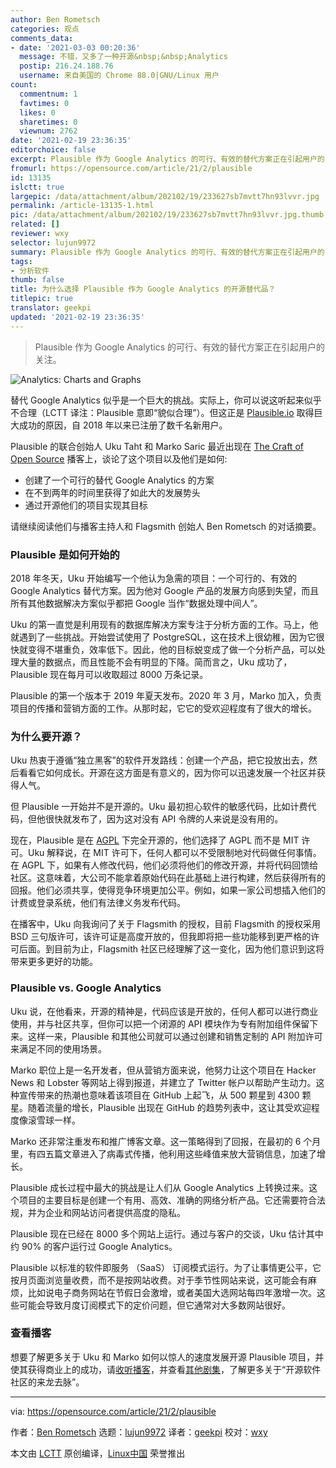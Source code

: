 ```yaml
---
author: Ben Rometsch
categories: 观点
comments_data:
- date: '2021-03-03 00:20:36'
  message: 不错，又多了一种开源&nbsp;&nbsp;Analytics
  postip: 216.24.188.76
  username: 来自美国的 Chrome 88.0|GNU/Linux 用户
count:
  commentnum: 1
  favtimes: 0
  likes: 0
  sharetimes: 0
  viewnum: 2762
date: '2021-02-19 23:36:35'
editorchoice: false
excerpt: Plausible 作为 Google Analytics 的可行、有效的替代方案正在引起用户的关注。
fromurl: https://opensource.com/article/21/2/plausible
id: 13135
islctt: true
largepic: /data/attachment/album/202102/19/233627sb7mvtt7hn93lvvr.jpg
permalink: /article-13135-1.html
pic: /data/attachment/album/202102/19/233627sb7mvtt7hn93lvvr.jpg.thumb.jpg
related: []
reviewer: wxy
selector: lujun9972
summary: Plausible 作为 Google Analytics 的可行、有效的替代方案正在引起用户的关注。
tags:
- 分析软件
thumb: false
title: 为什么选择 Plausible 作为 Google Analytics 的开源替代品？
titlepic: true
translator: geekpi
updated: '2021-02-19 23:36:35'
---
```



> 
> Plausible 作为 Google Analytics 的可行、有效的替代方案正在引起用户的关注。
> 
> 
> 


![](/data/attachment/album/202102/19/233627sb7mvtt7hn93lvvr.jpg "Analytics: Charts and Graphs")


替代 Google Analytics 似乎是一个巨大的挑战。实际上，你可以说这听起来似乎不合理（LCTT 译注：Plausible 意即“貌似合理”）。但这正是 [Plausible.io](https://plausible.io/) 取得巨大成功的原因，自 2018 年以来已注册了数千名新用户。


Plausible 的联合创始人 Uku Taht 和 Marko Saric 最近出现在 [The Craft of Open Source](https://www.flagsmith.com/podcast/02-plausible) 播客上，谈论了这个项目以及他们是如何:


* 创建了一个可行的替代 Google Analytics 的方案
* 在不到两年的时间里获得了如此大的发展势头
* 通过开源他们的项目实现其目标


请继续阅读他们与播客主持人和 Flagsmith 创始人 Ben Rometsch 的对话摘要。


### Plausible 是如何开始的


2018 年冬天，Uku 开始编写一个他认为急需的项目：一个可行的、有效的 Google Analytics 替代方案。因为他对 Google 产品的发展方向感到失望，而且所有其他数据解决方案似乎都把 Google 当作“数据处理中间人”。


Uku 的第一直觉是利用现有的数据库解决方案专注于分析方面的工作。马上，他就遇到了一些挑战。开始尝试使用了 PostgreSQL，这在技术上很幼稚，因为它很快就变得不堪重负，效率低下。因此，他的目标蜕变成了做一个分析产品，可以处理大量的数据点，而且性能不会有明显的下降。简而言之，Uku 成功了，Plausible 现在每月可以收取超过 8000 万条记录。


Plausible 的第一个版本于 2019 年夏天发布。2020 年 3 月，Marko 加入，负责项目的传播和营销方面的工作。从那时起，它它的受欢迎程度有了很大的增长。


### 为什么要开源？


Uku 热衷于遵循“独立黑客”的软件开发路线：创建一个产品，把它投放出去，然后看看它如何成长。开源在这方面是有意义的，因为你可以迅速发展一个社区并获得人气。


但 Plausible 一开始并不是开源的。Uku 最初担心软件的敏感代码，比如计费代码，但他很快就发布了，因为这对没有 API 令牌的人来说是没有用的。


现在，Plausible 是在 [AGPL](https://www.gnu.org/licenses/agpl-3.0.en.html) 下完全开源的，他们选择了 AGPL 而不是 MIT 许可。Uku 解释说，在 MIT 许可下，任何人都可以不受限制地对代码做任何事情。在 AGPL 下，如果有人修改代码，他们必须将他们的修改开源，并将代码回馈给社区。这意味着，大公司不能拿着原始代码在此基础上进行构建，然后获得所有的回报。他们必须共享，使得竞争环境更加公平。例如，如果一家公司想插入他们的计费或登录系统，他们有法律义务发布代码。


在播客中，Uku 向我询问了关于 Flagsmith 的授权，目前 Flagsmith 的授权采用 BSD 三句版许可，该许可证是高度开放的，但我即将把一些功能移到更严格的许可后面。到目前为止，Flagsmith 社区已经理解了这一变化，因为他们意识到这将带来更多更好的功能。


### Plausible vs. Google Analytics


Uku 说，在他看来，开源的精神是，代码应该是开放的，任何人都可以进行商业使用，并与社区共享，但你可以把一个闭源的 API 模块作为专有附加组件保留下来。这样一来，Plausible 和其他公司就可以通过创建和销售定制的 API 附加许可来满足不同的使用场景。


Marko 职位上是一名开发者，但从营销方面来说，他努力让这个项目在 Hacker News 和 Lobster 等网站上得到报道，并建立了 Twitter 帐户以帮助产生动力。这种宣传带来的热潮也意味着该项目在 GitHub 上起飞，从 500 颗星到 4300 颗星。随着流量的增长，Plausible 出现在 GitHub 的趋势列表中，这让其受欢迎程度像滚雪球一样。


Marko 还非常注重发布和推广博客文章。这一策略得到了回报，在最初的 6 个月里，有四五篇文章进入了病毒式传播，他利用这些峰值来放大营销信息，加速了增长。


Plausible 成长过程中最大的挑战是让人们从 Google Analytics 上转换过来。这个项目的主要目标是创建一个有用、高效、准确的网络分析产品。它还需要符合法规，并为企业和网站访问者提供高度的隐私。


Plausible 现在已经在 8000 多个网站上运行。通过与客户的交谈，Uku 估计其中约 90% 的客户运行过 Google Analytics。


Plausible 以标准的软件即服务 （SaaS） 订阅模式运行。为了让事情更公平，它按月页面浏览量收费，而不是按网站收费。对于季节性网站来说，这可能会有麻烦，比如说电子商务网站在节假日会激增，或者美国大选网站每四年激增一次。这些可能会导致月度订阅模式下的定价问题，但它通常对大多数网站很好。


### 查看播客


想要了解更多关于 Uku 和 Marko 如何以惊人的速度发展开源 Plausible 项目，并使其获得商业上的成功，请[收听播客](https://www.flagsmith.com/podcast/02-plausible)，并查看[其他剧集](https://www.flagsmith.com/podcast)，了解更多关于“开源软件社区的来龙去脉”。




---


via: <https://opensource.com/article/21/2/plausible>


作者：[Ben Rometsch](https://opensource.com/users/flagsmith) 选题：[lujun9972](https://github.com/lujun9972) 译者：[geekpi](https://github.com/geekpi) 校对：[wxy](https://github.com/wxy)


本文由 [LCTT](https://github.com/LCTT/TranslateProject) 原创编译，[Linux中国](https://linux.cn/) 荣誉推出
